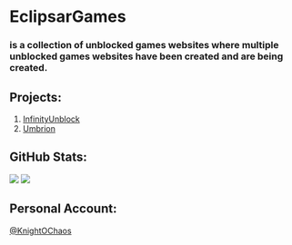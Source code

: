 # EclipsarGames 
### is a collection of unblocked games websites where multiple unblocked games websites have been created and are being created.

## Projects:
1. [InfinityUnblock](https://github.com/EclipsarGames/InfinityUnblock)
2. [Umbrion](https://github.com/EclipsarGames/Umbrion)

## GitHub Stats:

![](https://github-readme-stats.vercel.app/api?username=EclipsarGames&show=stars%20earned,commits,%20issues,%20contributed&type=bar)
![](https://github-readme-streak-stats.herokuapp.com/?user=EclipsarGames&theme=dark&hide_border=false)<br/> 
## Personal Account:
[@KnightOChaos](https://github.com/KnightOChaos)
